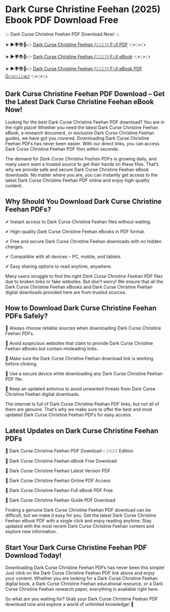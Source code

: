 # Dark Curse Christine Feehan (2025) Ebook PDF Download Free

💥 Dark Curse Christine Feehan PDF Download Now! 💥

➤ ►🌍📚📱👉 [Dark Curse Christine Feehan (𝟸𝟶𝟸𝟻) F𝚞ll PDF](https://getpdf.xyz/dark-curse-christine-feehan) 👈👈👈


➤ ►🌍📚📱👉 [Dark Curse Christine Feehan (𝟸𝟶𝟸𝟻) F𝚞ll eBook](https://getpdf.xyz/dark-curse-christine-feehan) 👈👈👈


➤ ►🌍📚📱👉 [Dark Curse Christine Feehan (𝟸𝟶𝟸𝟻) F𝚞ll eBook PDF D𝚘𝚠𝚗𝚕𝚘a𝚍](https://getpdf.xyz/dark-curse-christine-feehan) 👈👈👈


## Dark Curse Christine Feehan PDF Download – Get the Latest Dark Curse Christine Feehan eBook Now!

Looking for the best Dark Curse Christine Feehan PDF download? You are in the right place! Whether you need the latest Dark Curse Christine Feehan eBook, a research document, or exclusive Dark Curse Christine Feehan guides, we have got you covered. Downloading Dark Curse Christine Feehan PDFs has never been easier. With our direct links, you can access Dark Curse Christine Feehan PDF files within seconds.

The demand for *Dark Curse Christine Feehan* PDFs is growing daily, and many users want a trusted source to get their hands on these files. That’s why we provide safe and secure Dark Curse Christine Feehan eBook downloads. No matter where you are, you can instantly get access to the latest Dark Curse Christine Feehan PDF online and enjoy high-quality content.

## Why Should You Download Dark Curse Christine Feehan PDFs?

✔ Instant access to Dark Curse Christine Feehan files without waiting.

✔ High-quality Dark Curse Christine Feehan eBooks in PDF format.

✔ Free and secure Dark Curse Christine Feehan downloads with no hidden charges.

✔ Compatible with all devices – PC, mobile, and tablets.

✔ Easy sharing options to read anytime, anywhere.

Many users struggle to find the right *Dark Curse Christine Feehan* PDF files due to broken links or fake websites. But don’t worry! We ensure that all the Dark Curse Christine Feehan eBooks and Dark Curse Christine Feehan digital downloads provided here are from trusted sources.

## How to Download Dark Curse Christine Feehan PDFs Safely?

📌 Always choose reliable sources when downloading Dark Curse Christine Feehan PDFs.

📌 Avoid suspicious websites that claim to provide Dark Curse Christine Feehan eBooks but contain misleading links.

📌 Make sure the Dark Curse Christine Feehan download link is working before clicking.

📌 Use a secure device while downloading any Dark Curse Christine Feehan PDF file.

📌 Keep an updated antivirus to avoid unwanted threats from Dark Curse Christine Feehan digital downloads.

The internet is full of Dark Curse Christine Feehan PDF links, but not all of them are genuine. That’s why we make sure to offer the best and most updated Dark Curse Christine Feehan PDFs for easy access.

## Latest Updates on Dark Curse Christine Feehan PDFs

🔹 Dark Curse Christine Feehan PDF Download – 𝟸𝟶𝟸𝟻 Edition

🔹 Dark Curse Christine Feehan eBook Free Download

🔹 Dark Curse Christine Feehan Latest Version PDF

🔹 Dark Curse Christine Feehan Online PDF Access

🔹 Dark Curse Christine Feehan Full eBook PDF Free

🔹 Dark Curse Christine Feehan Guide PDF Download

Finding a genuine Dark Curse Christine Feehan PDF download can be difficult, but we make it easy for you. Get the latest Dark Curse Christine Feehan eBook PDF with a single click and enjoy reading anytime. Stay updated with the most recent Dark Curse Christine Feehan content and explore new information.

## Start Your Dark Curse Christine Feehan PDF Download Today!

Downloading Dark Curse Christine Feehan PDFs has never been this simple! Just click on the Dark Curse Christine Feehan PDF link above and enjoy your content. Whether you are looking for a Dark Curse Christine Feehan digital book, a Dark Curse Christine Feehan educational resource, or a Dark Curse Christine Feehan research paper, everything is available right here.

So what are you waiting for? Grab your Dark Curse Christine Feehan PDF download now and explore a world of unlimited knowledge! 🚀
